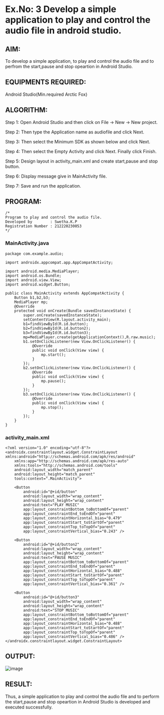 # Ex.No: 3 Develop a simple application to play and control the audio file in android studio.

## AIM:

To develop a simple application, to play and control the audio file and to perfrom the start,pause and stop opeartion in Android Studio.

## EQUIPMENTS REQUIRED:

Android Studio(Min.required Arctic Fox)

## ALGORITHM:

Step 1: Open Android Studio and then click on File -> New -> New project.

Step 2: Then type the Application name as audiofile and click Next. 

Step 3: Then select the Minimum SDK as shown below and click Next.

Step 4: Then select the Empty Activity and click Next. Finally click Finish.

Step 5: Design layout in activity_main.xml and create start,pause and stop button.

Step 6: Display message give in MainActivity file.

Step 7: Save and run the application.

## PROGRAM:
```
/*
Program to play and control the audio file.
Developed by        : Swetha.K.P
Registration Number : 212220230053
*/
```
### MainActivity.java
```
package com.example.audio;

import androidx.appcompat.app.AppCompatActivity;

import android.media.MediaPlayer;
import android.os.Bundle;
import android.view.View;
import android.widget.Button;

public class MainActivity extends AppCompatActivity {
    Button b1,b2,b3;
    MediaPlayer mp;
    @Override
    protected void onCreate(Bundle savedInstanceState) {
        super.onCreate(savedInstanceState);
        setContentView(R.layout.activity_main);
        b1=findViewById(R.id.button);
        b2=findViewById(R.id.button2);
        b3=findViewById(R.id.button3);
        mp=MediaPlayer.create(getApplicationContext(),R.raw.music);
        b1.setOnClickListener(new View.OnClickListener() {
            @Override
            public void onClick(View view) {
                mp.start();
            }
        });
        b2.setOnClickListener(new View.OnClickListener() {
            @Override
            public void onClick(View view) {
                mp.pause();
            }
        });
        b3.setOnClickListener(new View.OnClickListener() {
            @Override
            public void onClick(View view) {
                mp.stop();
            }
        });
    }
}
```
### activity_main.xml
```
<?xml version="1.0" encoding="utf-8"?>
<androidx.constraintlayout.widget.ConstraintLayout xmlns:android="http://schemas.android.com/apk/res/android"
    xmlns:app="http://schemas.android.com/apk/res-auto"
    xmlns:tools="http://schemas.android.com/tools"
    android:layout_width="match_parent"
    android:layout_height="match_parent"
    tools:context=".MainActivity">

    <Button
        android:id="@+id/button"
        android:layout_width="wrap_content"
        android:layout_height="wrap_content"
        android:text="PLAY MUSIC"
        app:layout_constraintBottom_toBottomOf="parent"
        app:layout_constraintEnd_toEndOf="parent"
        app:layout_constraintHorizontal_bias="0.479"
        app:layout_constraintStart_toStartOf="parent"
        app:layout_constraintTop_toTopOf="parent"
        app:layout_constraintVertical_bias="0.243" />

    <Button
        android:id="@+id/button2"
        android:layout_width="wrap_content"
        android:layout_height="wrap_content"
        android:text="PAUSE MUSIC"
        app:layout_constraintBottom_toBottomOf="parent"
        app:layout_constraintEnd_toEndOf="parent"
        app:layout_constraintHorizontal_bias="0.488"
        app:layout_constraintStart_toStartOf="parent"
        app:layout_constraintTop_toTopOf="parent"
        app:layout_constraintVertical_bias="0.361" />

    <Button
        android:id="@+id/button3"
        android:layout_width="wrap_content"
        android:layout_height="wrap_content"
        android:text="STOP MUSIC"
        app:layout_constraintBottom_toBottomOf="parent"
        app:layout_constraintEnd_toEndOf="parent"
        app:layout_constraintHorizontal_bias="0.488"
        app:layout_constraintStart_toStartOf="parent"
        app:layout_constraintTop_toTopOf="parent"
        app:layout_constraintVertical_bias="0.486" />
</androidx.constraintlayout.widget.ConstraintLayout>
```
## OUTPUT:
![image](https://user-images.githubusercontent.com/75234991/200127085-1d11042a-d7f0-487e-901d-66b22359a6b2.png)

## RESULT:
Thus, a simple application to play and control the audio file and to perform the start,pause and stop opeartion in Android Studio is developed and executed successfully.

